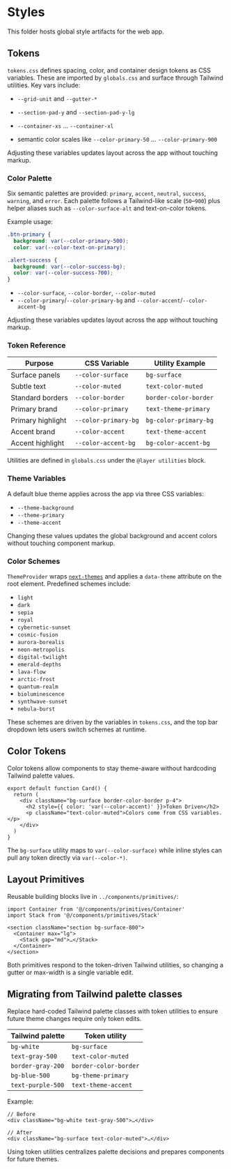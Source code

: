 # Styles

This folder hosts global style artifacts for the web app.

## Tokens

`tokens.css` defines spacing, color, and container design tokens as CSS variables. These are imported by `globals.css` and surface through Tailwind utilities. Key vars include:

- `--grid-unit` and `--gutter-*`
- `--section-pad-y` and `--section-pad-y-lg`
- `--container-xs` … `--container-xl`

- semantic color scales like `--color-primary-50` … `--color-primary-900`

Adjusting these variables updates layout across the app without touching markup.

### Color Palette

Six semantic palettes are provided: `primary`, `accent`, `neutral`, `success`, `warning`, and `error`. Each palette follows a Tailwind-like scale (`50`–`900`) plus helper aliases such as `--color-surface-alt` and text-on-color tokens.

Example usage:

```css
.btn-primary {
  background: var(--color-primary-500);
  color: var(--color-text-on-primary);

.alert-success {
  background: var(--color-success-bg);
  color: var(--color-success-700);
}
```

- `--color-surface`, `--color-border`, `--color-muted`
- `--color-primary`/`--color-primary-bg` and `--color-accent`/`--color-accent-bg`

Adjusting these variables updates layout across the app without touching markup.

### Token Reference

| Purpose             | CSS Variable          | Utility Example            |
|---------------------|-----------------------|----------------------------|
| Surface panels      | `--color-surface`     | `bg-surface`               |
| Subtle text         | `--color-muted`       | `text-color-muted`         |
| Standard borders    | `--color-border`      | `border-color-border`      |
| Primary brand       | `--color-primary`     | `text-theme-primary`       |
| Primary highlight   | `--color-primary-bg`  | `bg-color-primary-bg`      |
| Accent brand        | `--color-accent`      | `text-theme-accent`        |
| Accent highlight    | `--color-accent-bg`   | `bg-color-accent-bg`       |

Utilities are defined in `globals.css` under the `@layer utilities` block.

### Theme Variables

A default blue theme applies across the app via three CSS variables:

- `--theme-background`
- `--theme-primary`
- `--theme-accent`

Changing these values updates the global background and accent colors without touching component markup.

### Color Schemes

`ThemeProvider` wraps [`next-themes`](https://github.com/pacocoursey/next-themes) and applies a `data-theme` attribute on the
root element. Predefined schemes include:

- `light`
- `dark`
- `sepia`
- `royal`
- `cybernetic-sunset`
- `cosmic-fusion`
- `aurora-borealis`
- `neon-metropolis`
- `digital-twilight`
- `emerald-depths`
- `lava-flow`
- `arctic-frost`
- `quantum-realm`
- `bioluminescence`
- `synthwave-sunset`
- `nebula-burst`

These schemes are driven by the variables in `tokens.css`, and the top bar dropdown lets users switch schemes at runtime.

## Color Tokens

Color tokens allow components to stay theme-aware without hardcoding Tailwind palette values.

```tsx
export default function Card() {
  return (
    <div className="bg-surface border-color-border p-4">
      <h2 style={{ color: 'var(--color-accent)' }}>Token Driven</h2>
      <p className="text-color-muted">Colors come from CSS variables.</p>
    </div>
  )
}
```

The `bg-surface` utility maps to `var(--color-surface)` while inline styles can pull any token directly via `var(--color-*)`.

## Layout Primitives

Reusable building blocks live in `../components/primitives/`:

```
import Container from '@/components/primitives/Container'
import Stack from '@/components/primitives/Stack'

<section className="section bg-surface-800">
  <Container max="lg">
    <Stack gap="md">…</Stack>
  </Container>
</section>
```

Both primitives respond to the token-driven Tailwind utilities, so changing a gutter or max-width is a single variable edit.

## Migrating from Tailwind palette classes

Replace hard-coded Tailwind palette classes with token utilities to ensure future theme changes require only token edits.

| Tailwind palette     | Token utility           |
|----------------------|-------------------------|
| `bg-white`           | `bg-surface`            |
| `text-gray-500`      | `text-color-muted`      |
| `border-gray-200`    | `border-color-border`   |
| `bg-blue-500`        | `bg-theme-primary`      |
| `text-purple-500`    | `text-theme-accent`     |

Example:

```tsx
// Before
<div className="bg-white text-gray-500">…</div>

// After
<div className="bg-surface text-color-muted">…</div>
```

Using token utilities centralizes palette decisions and prepares components for future themes.
